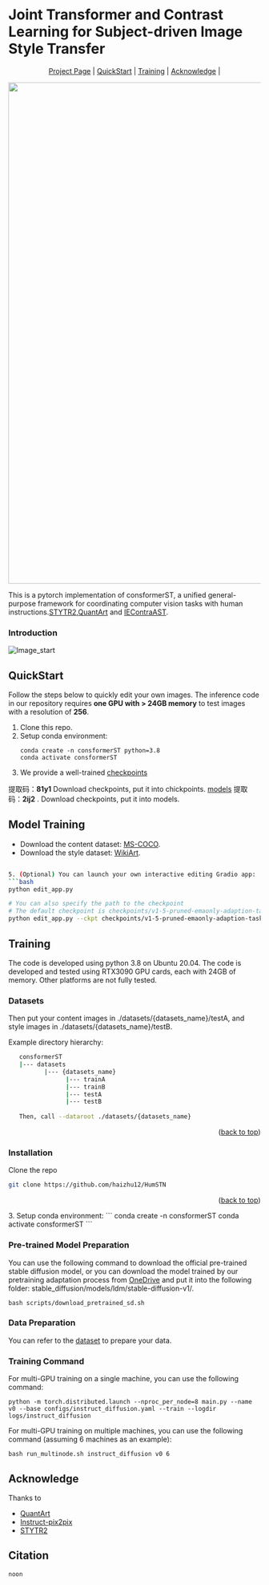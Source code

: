 # Joint Transformer and Contrast Learning for Subject-driven Image Style Transfer

<p align="center">
  <a href="https://github.com/haizhu12/HumSTN">Project Page</a> |
  <a href="#QuickStart">QuickStart</a> |
  <a href="#Training">Training</a> |
  <a href="#Acknowledge">Acknowledge</a> |
</p>

<div align="center">
  <img src="figure/teaser.png" width="1000"/>
</div>

This is a pytorch implementation of consformerST, a unified general-purpose framework for coordinating computer vision tasks with human instructions.[STYTR2](https://github.com/diyiiyiii/StyTR-2),[QuantArt](https://github.com/siyuhuang/QuantArt) and [IEContraAST](https://github.com/HalbertCH/IEContraAST).<br>
### Introduction
![Image_start](https://github.com/haizhu12/ConsfomerST/assets/93024130/06562502-376f-409a-88ae-a56e41b624b3)

## QuickStart
Follow the steps below to quickly edit your own images. The inference code in our repository requires **one GPU with > 24GB memory** to test images with a resolution of **256**.

1. Clone this repo.
2. Setup conda environment:
   ```
   conda create -n consformerST python=3.8
   conda activate consformerST
   ```
3. We provide a well-trained [checkpoints](https://pan.baidu.com/s/13-l1Jcz340MjT3RBAS_9sA?pwd=81y1)
 
 提取码：**81y1**
Download checkpoints, put it into chickpoints.
 [models](https://pan.baidu.com/s/14in-oWN3UeAXkb5p6Fe66g?pwd=2ij2)
提取码：**2ij2** .
Download checkpoints, put it into models.

## Model Training  
- Download the content dataset: [MS-COCO](https://cocodataset.org/#download).
- Download the style dataset: [WikiArt](https://www.kaggle.com/c/painter-by-numbers).
```bash

5. (Optional) You can launch your own interactive editing Gradio app:
```bash
python edit_app.py 

# You can also specify the path to the checkpoint
# The default checkpoint is checkpoints/v1-5-pruned-emaonly-adaption-task-humanalign.ckpt
python edit_app.py --ckpt checkpoints/v1-5-pruned-emaonly-adaption-task-humanalign.ckpt
```

## Training
The code is developed using python 3.8 on Ubuntu 20.04. The code is developed and tested using RTX3090 GPU cards, each with 24GB of memory. Other platforms are not fully tested.
### Datasets

   Then put your content images in ./datasets/{datasets_name}/testA, and style images in ./datasets/{datasets_name}/testB.
   
   Example directory hierarchy:
   ```sh
      consformerST
      |--- datasets
             |--- {datasets_name}
                   |--- trainA
                   |--- trainB
                   |--- testA
                   |--- testB
                   
      Then, call --dataroot ./datasets/{datasets_name}
   ```

<p align="right">(<a href="#top">back to top</a>)</p>

### Installation
   Clone the repo
   ```sh
   git clone https://github.com/haizhu12/HumSTN
   ```

<p align="right">(<a href="#top">back to top</a>)</p>
3. Setup conda environment:
   ```
   conda create -n consformerST
   conda activate consformerST
   ```

### Pre-trained Model Preparation
You can use the following command to download the official pre-trained stable diffusion model, or you can download the model trained by our pretraining adaptation process from [OneDrive](https://mailustceducn-my.sharepoint.com/:u:/g/personal/aa397601_mail_ustc_edu_cn/EXJSMIpFev5Nj0kuKI88U1IBZDSjegp3G8ukku0OxRRjFQ?e=QhnnB4) and put it into the following folder: stable_diffusion/models/ldm/stable-diffusion-v1/.
   ```
   bash scripts/download_pretrained_sd.sh
   ```

### Data Preparation
You can refer to the [dataset](https://github.com/cientgu/InstructDiffusion/tree/main/dataset) to prepare your data.

### Training Command
For multi-GPU training on a single machine, you can use the following command:
   ```
   python -m torch.distributed.launch --nproc_per_node=8 main.py --name v0 --base configs/instruct_diffusion.yaml --train --logdir logs/instruct_diffusion
   ```

For multi-GPU training on multiple machines, you can use the following command (assuming 6 machines as an example):
   ```
   bash run_multinode.sh instruct_diffusion v0 6
   ```

## Acknowledge

Thanks to 
- [QuantArt](https://github.com/siyuhuang/QuantArt)
- [Instruct-pix2pix](https://github.com/timothybrooks/instruct-pix2pix)
- [STYTR2](https://github.com/diyiiyiii/StyTR-2)

## Citation

```
noon
```

